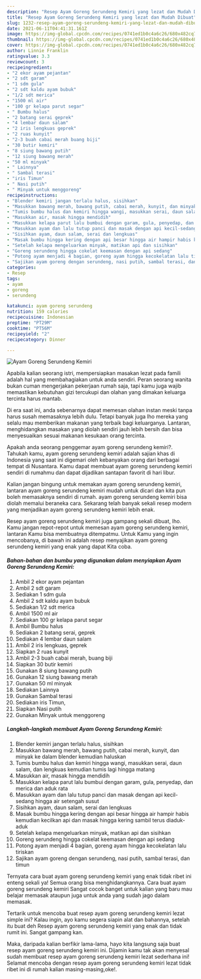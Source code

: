 ```yaml
---
description: "Resep Ayam Goreng Serundeng Kemiri yang lezat dan Mudah Dibuat"
title: "Resep Ayam Goreng Serundeng Kemiri yang lezat dan Mudah Dibuat"
slug: 1232-resep-ayam-goreng-serundeng-kemiri-yang-lezat-dan-mudah-dibuat
date: 2021-06-11T04:41:31.161Z
image: https://img-global.cpcdn.com/recipes/0741ed1b0c4a6c26/680x482cq70/ayam-goreng-serundeng-kemiri-foto-resep-utama.jpg
thumbnail: https://img-global.cpcdn.com/recipes/0741ed1b0c4a6c26/680x482cq70/ayam-goreng-serundeng-kemiri-foto-resep-utama.jpg
cover: https://img-global.cpcdn.com/recipes/0741ed1b0c4a6c26/680x482cq70/ayam-goreng-serundeng-kemiri-foto-resep-utama.jpg
author: Linnie Franklin
ratingvalue: 3.3
reviewcount: 3
recipeingredient:
- "2 ekor ayam pejantan"
- "2 sdt garam"
- "1 sdm gula"
- "2 sdt kaldu ayam bubuk"
- "1/2 sdt merica"
- "1500 ml air"
- "100 gr kelapa parut segar"
- " Bumbu halus"
- "2 batang serai geprek"
- "4 lembar daun salam"
- "2 iris lengkuas geprek"
- "2 ruas kunyit"
- "2-3 buah cabai merah buang biji"
- "30 butir kemiri"
- "8 siung bawang putih"
- "12 siung bawang merah"
- "50 ml minyak"
- " Lainnya"
- " Sambal terasi"
- "iris Timun"
- " Nasi putih"
- " Minyak untuk menggoreng"
recipeinstructions:
- "Blender kemiri jangan terlalu halus, sisihkan"
- "Masukkan bawang merah, bawang putih, cabai merah, kunyit, dan minyak ke dalam blender kemudian haluskan"
- "Tumis bumbu halus dan kemiri hingga wangi, masukkan serai, daun salam, dan lengkuas kemudian tumis lagi hingga matang"
- "Masukkan air, masak hingga mendidih"
- "Masukkan kelapa parut lalu bumbui dengan garam, gula, penyedap, dan merica dan aduk rata"
- "Masukkan ayam dan lalu tutup panci dan masak dengan api kecil-sedang hingga air setengah susut"
- "Sisihkan ayam, daun salam, serai dan lengkuas"
- "Masak bumbu hingga kering dengan api besar hingga air hampir habis kemudian kecilkan api dan masak hingga kering sambil terus diaduk-aduk"
- "Setelah kelapa mengeluarkan minyak, matikan api dan sisihkan"
- "Goreng serundeng hingga cokelat keemasan dengan api sedang"
- "Potong ayam menjadi 4 bagian, goreng ayam hingga kecokelatan lalu tiriskan"
- "Sajikan ayam goreng dengan serundeng, nasi putih, sambal terasi, dan timun"
categories:
- Resep
tags:
- ayam
- goreng
- serundeng

katakunci: ayam goreng serundeng 
nutrition: 159 calories
recipecuisine: Indonesian
preptime: "PT29M"
cooktime: "PT56M"
recipeyield: "2"
recipecategory: Dinner

---
```



![Ayam Goreng Serundeng Kemiri](https://img-global.cpcdn.com/recipes/0741ed1b0c4a6c26/680x482cq70/ayam-goreng-serundeng-kemiri-foto-resep-utama.jpg)

Apabila kalian seorang istri, mempersiapkan masakan lezat pada famili adalah hal yang membahagiakan untuk anda sendiri. Peran seorang  wanita bukan cuman mengerjakan pekerjaan rumah saja, tapi kamu juga wajib memastikan kebutuhan gizi tercukupi dan olahan yang dimakan keluarga tercinta harus mantab.

Di era  saat ini, anda sebenarnya dapat memesan olahan instan meski tanpa harus susah memasaknya lebih dulu. Tetapi banyak juga lho mereka yang selalu mau memberikan makanan yang terbaik bagi keluarganya. Lantaran, menghidangkan masakan yang diolah sendiri jauh lebih bersih dan bisa menyesuaikan sesuai makanan kesukaan orang tercinta. 



Apakah anda seorang penggemar ayam goreng serundeng kemiri?. Tahukah kamu, ayam goreng serundeng kemiri adalah sajian khas di Indonesia yang saat ini digemari oleh kebanyakan orang dari berbagai tempat di Nusantara. Kamu dapat membuat ayam goreng serundeng kemiri sendiri di rumahmu dan dapat dijadikan santapan favorit di hari libur.

Kalian jangan bingung untuk memakan ayam goreng serundeng kemiri, lantaran ayam goreng serundeng kemiri mudah untuk dicari dan kita pun boleh memasaknya sendiri di rumah. ayam goreng serundeng kemiri bisa diolah memalui beraneka cara. Sekarang telah banyak sekali resep modern yang menjadikan ayam goreng serundeng kemiri lebih enak.

Resep ayam goreng serundeng kemiri juga gampang sekali dibuat, lho. Kamu jangan repot-repot untuk memesan ayam goreng serundeng kemiri, lantaran Kamu bisa membuatnya ditempatmu. Untuk Kamu yang ingin mencobanya, di bawah ini adalah resep menyajikan ayam goreng serundeng kemiri yang enak yang dapat Kita coba.

<!--inarticleads1-->

##### Bahan-bahan dan bumbu yang digunakan dalam menyiapkan Ayam Goreng Serundeng Kemiri:

1. Ambil 2 ekor ayam pejantan
1. Ambil 2 sdt garam
1. Sediakan 1 sdm gula
1. Ambil 2 sdt kaldu ayam bubuk
1. Sediakan 1/2 sdt merica
1. Ambil 1500 ml air
1. Sediakan 100 gr kelapa parut segar
1. Ambil  Bumbu halus
1. Sediakan 2 batang serai, geprek
1. Sediakan 4 lembar daun salam
1. Ambil 2 iris lengkuas, geprek
1. Siapkan 2 ruas kunyit
1. Ambil 2-3 buah cabai merah, buang biji
1. Siapkan 30 butir kemiri
1. Gunakan 8 siung bawang putih
1. Gunakan 12 siung bawang merah
1. Gunakan 50 ml minyak
1. Sediakan  Lainnya
1. Gunakan  Sambal terasi
1. Sediakan iris Timun,
1. Siapkan  Nasi putih
1. Gunakan  Minyak untuk menggoreng




<!--inarticleads2-->

##### Langkah-langkah membuat Ayam Goreng Serundeng Kemiri:

1. Blender kemiri jangan terlalu halus, sisihkan
1. Masukkan bawang merah, bawang putih, cabai merah, kunyit, dan minyak ke dalam blender kemudian haluskan
1. Tumis bumbu halus dan kemiri hingga wangi, masukkan serai, daun salam, dan lengkuas kemudian tumis lagi hingga matang
1. Masukkan air, masak hingga mendidih
1. Masukkan kelapa parut lalu bumbui dengan garam, gula, penyedap, dan merica dan aduk rata
1. Masukkan ayam dan lalu tutup panci dan masak dengan api kecil-sedang hingga air setengah susut
1. Sisihkan ayam, daun salam, serai dan lengkuas
1. Masak bumbu hingga kering dengan api besar hingga air hampir habis kemudian kecilkan api dan masak hingga kering sambil terus diaduk-aduk
1. Setelah kelapa mengeluarkan minyak, matikan api dan sisihkan
1. Goreng serundeng hingga cokelat keemasan dengan api sedang
1. Potong ayam menjadi 4 bagian, goreng ayam hingga kecokelatan lalu tiriskan
1. Sajikan ayam goreng dengan serundeng, nasi putih, sambal terasi, dan timun




Ternyata cara buat ayam goreng serundeng kemiri yang enak tidak ribet ini enteng sekali ya! Semua orang bisa menghidangkannya. Cara buat ayam goreng serundeng kemiri Sangat cocok banget untuk kalian yang baru mau belajar memasak ataupun juga untuk anda yang sudah jago dalam memasak.

Tertarik untuk mencoba buat resep ayam goreng serundeng kemiri lezat simple ini? Kalau ingin, ayo kamu segera siapin alat dan bahannya, setelah itu buat deh Resep ayam goreng serundeng kemiri yang enak dan tidak rumit ini. Sangat gampang kan. 

Maka, daripada kalian berfikir lama-lama, hayo kita langsung saja buat resep ayam goreng serundeng kemiri ini. Dijamin kamu tak akan menyesal sudah membuat resep ayam goreng serundeng kemiri lezat sederhana ini! Selamat mencoba dengan resep ayam goreng serundeng kemiri lezat tidak ribet ini di rumah kalian masing-masing,oke!.

